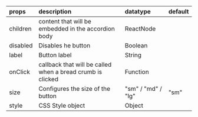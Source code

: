 | props    | description                                                | datatype           | default |
| :------- | :--------------------------------------------------------- | :----------------- | :------ |
| children | content that will be embedded in the accordion body        | ReactNode          |         |
| disabled | Disables he button                                         | Boolean            |         |
| label    | Button label                                               | String             |         |
| onClick  | callback that will be called when a bread crumb is clicked | Function           |         |
| size     | Configures the size of the button                          | "sm" / "md" / "lg" | "sm"    |
| style    | CSS Style object                                           | Object             |         |